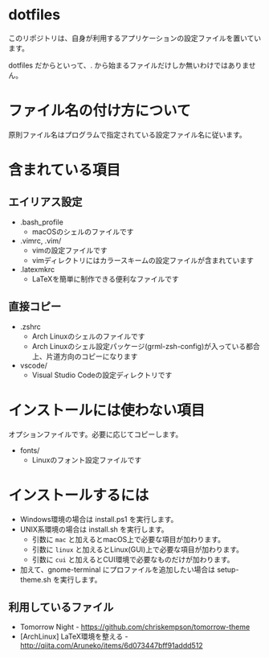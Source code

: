 # dotfiles
このリポジトリは、自身が利用するアプリケーションの設定ファイルを置いています。

dotfiles だからといって、. から始まるファイルだけしか無いわけではありません。

# ファイル名の付け方について
原則ファイル名はプログラムで指定されている設定ファイル名に従います。

# 含まれている項目

## エイリアス設定
- .bash_profile
  - macOSのシェルのファイルです
- .vimrc, .vim/
  - vimの設定ファイルです
  - vimディレクトリにはカラースキームの設定ファイルが含まれています
- .latexmkrc
  - LaTeXを簡単に制作できる便利なファイルです

## 直接コピー
- .zshrc
  - Arch Linuxのシェルのファイルです
  - Arch Linuxのシェル設定パッケージ(grml-zsh-config)が入っている都合上、片道方向のコピーになります
- vscode/
  - Visual Studio Codeの設定ディレクトリです

# インストールには使わない項目
オプションファイルです。必要に応じてコピーします。

- fonts/
  - Linuxのフォント設定ファイルです

# インストールするには
- Windows環境の場合は install.ps1 を実行します。
- UNIX系環境の場合は install.sh を実行します。
  - 引数に `mac` と加えるとmacOS上で必要な項目が加わります。
  - 引数に `linux` と加えるとLinux(GUI)上で必要な項目が加わります。
  - 引数に `cui` と加えるとCUI環境で必要なものだけが加わります。
- 加えて、gnome-terminal にプロファイルを追加したい場合は setup-theme.sh を実行します。

## 利用しているファイル
- Tomorrow Night - https://github.com/chriskempson/tomorrow-theme
- [ArchLinux] LaTeX環境を整える - http://qiita.com/Aruneko/items/6d073447bff91addd512
